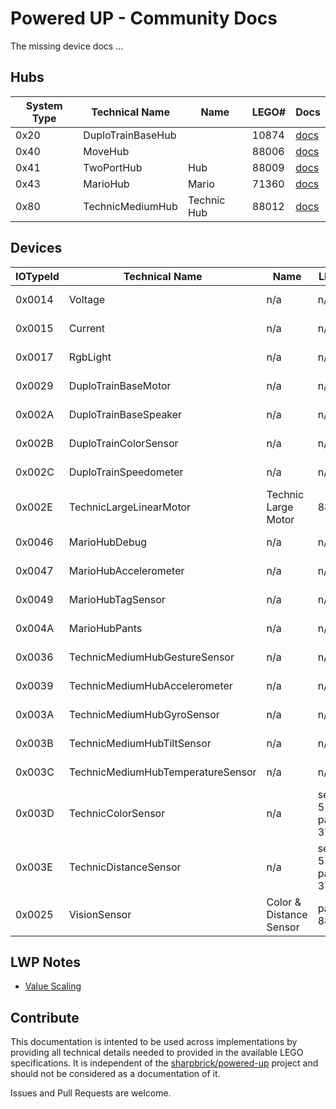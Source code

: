 # Powered UP - Community Docs

The missing device docs ...

## Hubs

| System Type | Technical Name | Name | LEGO# | Docs |
| --- | --- | --- | --- | --- |
| 0x20 | DuploTrainBaseHub | | 10874 | [docs](hubs/duplotrainbasehub.md) |
| 0x40 | MoveHub | | 88006 | [docs](hubs/movehub.md) |
| 0x41 | TwoPortHub | Hub | 88009 | [docs](hubs/twoporthub.md) |
| 0x43 | MarioHub | Mario | 71360 | [docs](hubs/mariohub.md) |
| 0x80 | TechnicMediumHub | Technic Hub | 88012 | [docs](hubs/technicmediumhub.md) |

## Devices

| IOTypeId | Technical Name | Name | LEGO# | Type | Docs |
| --- | --- | --- | --- | --- | --- |
| 0x0014 | Voltage | n/a | n/a | Hub Device | [docs](devices/voltage.md) |
| 0x0015 | Current | n/a | n/a | Hub Device | [docs](devices/current.md) |
| 0x0017 | RgbLight | n/a | n/a | Hub Device | [docs](devices/rgblight.md) |
| 0x0029 | DuploTrainBaseMotor | n/a | n/a | Hub Device | [docs](devices/duplotrainbasemotor.md)
| 0x002A | DuploTrainBaseSpeaker | n/a | n/a | Hub Device | [docs](devices/duplotrainbasespeaker.md)
| 0x002B | DuploTrainColorSensor | n/a | n/a | Hub Device | [docs](devices/duplotrainbasecolorsensor.md)
| 0x002C | DuploTrainSpeedometer | n/a | n/a | Hub Device | [docs](devices/duplotrainbasespeedometer.md)
| 0x002E | TechnicLargeLinearMotor | Technic Large Motor | 88013 | External Motor | [docs](devices/techniclargelinearmotor.md)
| 0x0046 | MarioHubDebug | n/a | n/a | Hub Device | [docs](devices/mariohub-debug.md) |
| 0x0047 | MarioHubAccelerometer | n/a | n/a | Hub Device | [docs](devices/mariohub-accelerometer.md) |
| 0x0049 | MarioHubTagSensor | n/a | n/a | Hub Device | [docs](devices/mariohub-tagsensor.md) |
| 0x004A | MarioHubPants | n/a | n/a | Hub Device | [docs](devices/mariohub-pants.md) |
| 0x0036 | TechnicMediumHubGestureSensor | n/a | n/a | Hub Device | [docs](devices/technicmediumhub-gesturesensor.md) |
| 0x0039 | TechnicMediumHubAccelerometer | n/a | n/a | Hub Device | [docs](devices/technicmediumhub-accelerometer.md) |
| 0x003A | TechnicMediumHubGyroSensor | n/a | n/a | Hub Device | [docs](devices/technicmediumhub-gyrosensor.md) |
| 0x003B | TechnicMediumHubTiltSensor | n/a | n/a | Hub Device | [docs](devices/technicmediumhub-tiltsensor.md) |
| 0x003C | TechnicMediumHubTemperatureSensor | n/a | n/a | Hub Device | [docs](devices/technicmediumhub-temperaturesensor.md) |
| 0x003D | TechnicColorSensor | n/a | set 51515, part 37308 | External Sensor | [docs](devices/techniccolorsensor.md)
| 0x003E | TechnicDistanceSensor | n/a | set 51515, part 37316 | External Sensor | [docs](devices/technicdistancesensor.md)
| 0x0025 | VisionSensor | Color & Distance Sensor | part 88007 | External Sensor | [docs](devices/visionsensor.md)

## LWP Notes

- [Value Scaling](lwp/note-value-scaling.md)

## Contribute

This documentation is intented to be used across implementations by providing all technical details needed to provided in the available LEGO specifications. It is independent of the [sharpbrick/powered-up](https://github.com/sharpbrick/powered-up) project and should not be considered as a documentation of it.

Issues and Pull Requests are welcome.